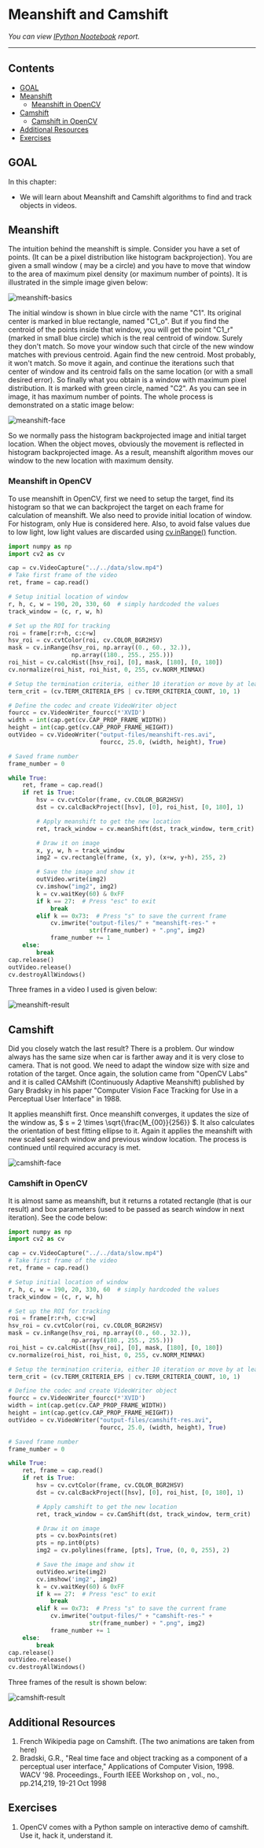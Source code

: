
# Meanshift and Camshift 

_You can view [IPython Nootebook](README.ipynb) report._

----

## Contents

- [GOAL](#GOAL)
- [Meanshift](#Meanshift)
  - [Meanshift in OpenCV](#Meanshift-in-OpenCV)
- [Camshift](#Camshift)
  - [Camshift in OpenCV](#Camshift-in-OpenCV)
- [Additional Resources](#Additional-Resources)
- [Exercises](#Exercises)


## GOAL

In this chapter:

- We will learn about Meanshift and Camshift algorithms to find and track objects in videos.

## Meanshift

The intuition behind the meanshift is simple. Consider you have a set of points. (It can be a pixel distribution like histogram backprojection). You are given a small window ( may be a circle) and you have to move that window to the area of maximum pixel density (or maximum number of points). It is illustrated in the simple image given below:

![meanshift-basics](../../data/meanshift-basics.jpg)

The initial window is shown in blue circle with the name "C1". Its original center is marked in blue rectangle, named "C1_o". But if you find the centroid of the points inside that window, you will get the point "C1_r" (marked in small blue circle) which is the real centroid of window. Surely they don't match. So move your window such that circle of the new window matches with previous centroid. Again find the new centroid. Most probably, it won't match. So move it again, and continue the iterations such that center of window and its centroid falls on the same location (or with a small desired error). So finally what you obtain is a window with maximum pixel distribution. It is marked with green circle, named "C2". As you can see in image, it has maximum number of points. The whole process is demonstrated on a static image below:

![meanshift-face](../../data/meanshift-face.gif)

So we normally pass the histogram backprojected image and initial target location. When the object moves, obviously the movement is reflected in histogram backprojected image. As a result, meanshift algorithm moves our window to the new location with maximum density.

### Meanshift in OpenCV

To use meanshift in OpenCV, first we need to setup the target, find its histogram so that we can backproject the target on each frame for calculation of meanshift. We also need to provide initial location of window. For histogram, only Hue is considered here. Also, to avoid false values due to low light, low light values are discarded using [cv.inRange()](https://docs.opencv.org/3.4.1/d2/de8/group__core__array.html#ga48af0ab51e36436c5d04340e036ce981) function.

```python
import numpy as np
import cv2 as cv

cap = cv.VideoCapture("../../data/slow.mp4")
# Take first frame of the video
ret, frame = cap.read()

# Setup initial location of window
r, h, c, w = 190, 20, 330, 60  # simply hardcoded the values
track_window = (c, r, w, h)

# Set up the ROI for tracking
roi = frame[r:r+h, c:c+w]
hsv_roi = cv.cvtColor(roi, cv.COLOR_BGR2HSV)
mask = cv.inRange(hsv_roi, np.array((0., 60., 32.)),
                  np.array((180., 255., 255.)))
roi_hist = cv.calcHist([hsv_roi], [0], mask, [180], [0, 180])
cv.normalize(roi_hist, roi_hist, 0, 255, cv.NORM_MINMAX)

# Setup the termination criteria, either 10 iteration or move by at least 1 pt
term_crit = (cv.TERM_CRITERIA_EPS | cv.TERM_CRITERIA_COUNT, 10, 1)

# Define the codec and create VideoWriter object
fourcc = cv.VideoWriter_fourcc(*'XVID')
width = int(cap.get(cv.CAP_PROP_FRAME_WIDTH))
height = int(cap.get(cv.CAP_PROP_FRAME_HEIGHT))
outVideo = cv.VideoWriter("output-files/meanshift-res.avi",
                          fourcc, 25.0, (width, height), True)

# Saved frame number
frame_number = 0

while True:
    ret, frame = cap.read()
    if ret is True:
        hsv = cv.cvtColor(frame, cv.COLOR_BGR2HSV)
        dst = cv.calcBackProject([hsv], [0], roi_hist, [0, 180], 1)

        # Apply meanshift to get the new location
        ret, track_window = cv.meanShift(dst, track_window, term_crit)

        # Draw it on image
        x, y, w, h = track_window
        img2 = cv.rectangle(frame, (x, y), (x+w, y+h), 255, 2)

        # Save the image and show it
        outVideo.write(img2)
        cv.imshow("img2", img2)
        k = cv.waitKey(60) & 0xFF
        if k == 27:  # Press "esc" to exit
            break
        elif k == 0x73:  # Press "s" to save the current frame
            cv.imwrite("output-files/" + "meanshift-res-" +
                       str(frame_number) + ".png", img2)
            frame_number += 1
    else:
        break
cap.release()
outVideo.release()
cv.destroyAllWindows()
```

Three frames in a video I used is given below:

![meanshift-result](output-files/meanshift-result.png)

## Camshift

Did you closely watch the last result? There is a problem. Our window always has the same size when car is farther away and it is very close to camera. That is not good. We need to adapt the window size with size and rotation of the target. Once again, the solution came from "OpenCV Labs" and it is called CAMshift (Continuously Adaptive Meanshift) published by Gary Bradsky in his paper "Computer Vision Face Tracking for Use in a Perceptual User Interface" in 1988.

It applies meanshift first. Once meanshift converges, it updates the size of the window as, $ s = 2 \times \sqrt{\frac{M_{00}}{256}} $. It also calculates the orientation of best fitting ellipse to it. Again it applies the meanshift with new scaled search window and previous window location. The process is continued until required accuracy is met.

![camshift-face](../../data/camshift-face.gif)

### Camshift in OpenCV

It is almost same as meanshift, but it returns a rotated rectangle (that is our result) and box parameters (used to be passed as search window in next iteration). See the code below:

```python
import numpy as np
import cv2 as cv

cap = cv.VideoCapture("../../data/slow.mp4")
# Take first frame of the video
ret, frame = cap.read()

# Setup initial location of window
r, h, c, w = 190, 20, 330, 60  # simply hardcoded the values
track_window = (c, r, w, h)

# Set up the ROI for tracking
roi = frame[r:r+h, c:c+w]
hsv_roi = cv.cvtColor(roi, cv.COLOR_BGR2HSV)
mask = cv.inRange(hsv_roi, np.array((0., 60., 32.)),
                  np.array((180., 255., 255.)))
roi_hist = cv.calcHist([hsv_roi], [0], mask, [180], [0, 180])
cv.normalize(roi_hist, roi_hist, 0, 255, cv.NORM_MINMAX)

# Setup the termination criteria, either 10 iteration or move by at least 1 pt
term_crit = (cv.TERM_CRITERIA_EPS | cv.TERM_CRITERIA_COUNT, 10, 1)

# Define the codec and create VideoWriter object
fourcc = cv.VideoWriter_fourcc(*'XVID')
width = int(cap.get(cv.CAP_PROP_FRAME_WIDTH))
height = int(cap.get(cv.CAP_PROP_FRAME_HEIGHT))
outVideo = cv.VideoWriter("output-files/camshift-res.avi",
                          fourcc, 25.0, (width, height), True)

# Saved frame number
frame_number = 0

while True:
    ret, frame = cap.read()
    if ret is True:
        hsv = cv.cvtColor(frame, cv.COLOR_BGR2HSV)
        dst = cv.calcBackProject([hsv], [0], roi_hist, [0, 180], 1)

        # Apply camshift to get the new location
        ret, track_window = cv.CamShift(dst, track_window, term_crit)

        # Draw it on image
        pts = cv.boxPoints(ret)
        pts = np.int0(pts)
        img2 = cv.polylines(frame, [pts], True, (0, 0, 255), 2)

        # Save the image and show it
        outVideo.write(img2)
        cv.imshow('img2', img2)
        k = cv.waitKey(60) & 0xFF
        if k == 27:  # Press "esc" to exit
            break
        elif k == 0x73:  # Press "s" to save the current frame
            cv.imwrite("output-files/" + "camshift-res-" +
                       str(frame_number) + ".png", img2)
            frame_number += 1
    else:
        break
cap.release()
outVideo.release()
cv.destroyAllWindows()
```

Three frames of the result is shown below:

![camshift-result](output-files/camshift-result.png)

## Additional Resources 

1. French Wikipedia page on Camshift. (The two animations are taken from here)
2. Bradski, G.R., "Real time face and object tracking as a component of a perceptual user interface," Applications of Computer Vision, 1998. WACV '98. Proceedings., Fourth IEEE Workshop on , vol., no., pp.214,219, 19-21 Oct 1998

## Exercises

1. OpenCV comes with a Python sample on interactive demo of camshift. Use it, hack it, understand it. 
